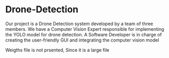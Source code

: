 # Drone-Detection
 Our project is a Drone Detection system developed by a team of three members. We have a Computer Vision Expert responsible for implementing the YOLO model for drone detection. A Software Developer is in charge of creating the user-friendly GUI and integrating the computer vision model

Weigths file is not prsented, Since it is a large file
